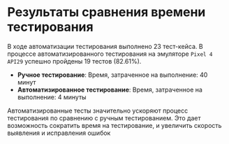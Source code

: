 # Результаты сравнения времени тестирования

В ходе автоматизации тестирования выполнено 23 тест-кейса. В процессе автоматизированного тестирования на эмуляторе `Pixel 4 API29` успешно пройдены 19 тестов (82.61%).


- **Ручное тестирование**: Время, затраченное на выполнение: 40 минут
- **Автоматизированное тестирование**: Время, затраченное на выполнение: 4 минуты

Автоматизированные тесты значительно ускоряют процесс тестирования по сравнению с ручным тестированием. Это дает возможность сократить время на тестирование, и увеличить скорость выявления и исправления ошибок
